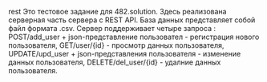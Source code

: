 rest
Это тестовое задание для 482.solution. Здесь реализована серверная часть сервера с REST API. База данных представляет собой файл формата .csv. Сервер поддерживает четыре запроса : POST/add_user + json-представление пользовател - регистрация нового пользователя, GET/user/{id} - просмотр данных пользователя, UPDATE/upd_user + json-представления пользователя - изменение данных пользователя, DELETE/del_user/{id} - удалние данных пользователя.